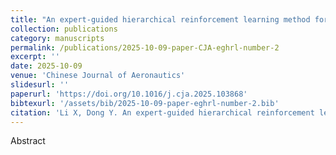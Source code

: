 ```yaml
---
title: "An expert-guided hierarchical reinforcement learning method for collaborative mission planning in LEO satellite cluster"
collection: publications
category: manuscripts
permalink: /publications/2025-10-09-paper-CJA-eghrl-number-2
excerpt: ''
date: 2025-10-09
venue: 'Chinese Journal of Aeronautics'
slidesurl: ''
paperurl: 'https://doi.org/10.1016/j.cja.2025.103868'
bibtexurl: '/assets/bib/2025-10-09-paper-eghrl-number-2.bib'
citation: 'Li X, Dong Y. An expert-guided hierarchical reinforcement learning method for collaborative mission planning in LEO satellite cluster[J]. Chinese Journal of Aeronautics, 2025, in press. https://doi.org/10.1016/j.cja.2025.103868'
---
```

Abstract
